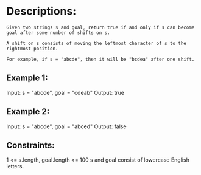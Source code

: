 # Descriptions:
```
Given two strings s and goal, return true if and only if s can become goal after some number of shifts on s.

A shift on s consists of moving the leftmost character of s to the rightmost position.

For example, if s = "abcde", then it will be "bcdea" after one shift.
```

## Example 1:

Input: s = "abcde", goal = "cdeab"
Output: true

## Example 2:

Input: s = "abcde", goal = "abced"
Output: false

## Constraints:

1 <= s.length, goal.length <= 100
s and goal consist of lowercase English letters.